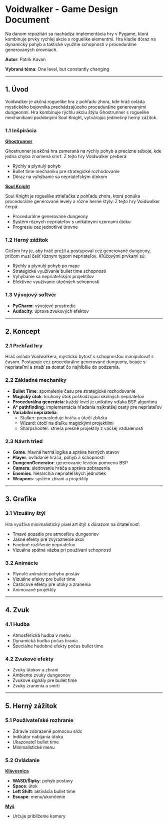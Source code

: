 # **Voidwalker - Game Design Document**

Na danom repozitári sa nachádza implementácia hry v Pygame, ktorá kombinuje prvky rychlej akcie s roguelike elementmi. Hra kladie dôraz na dynamický pohyb a taktické využitie schopností v procedurálne generovaných úrovniach.

**Autor**: Patrik Kavan

**Vybraná téma**: One level, but constantly changing

---
## **1. Úvod**
Voidwalker je akčná roguelike hra z pohľadu zhora, kde hráč ovláda mystického bojovníka prechádzajúceho procedurálne generovanými dungeonmi. Hra kombinuje rýchlu akciu štýlu Ghostrunner s roguelike mechanikami podobnými Soul Knight, vytvárajúc jedinečný herný zážitok.

### **1.1 Inšpirácia**
<ins>**Ghostrunner**</ins>

Ghostrunner je akčná hra zameraná na rýchly pohyb a precízne súboje, kde jedna chyba znamená smrť. Z tejto hry Voidwalker preberá:
- Rýchly a plynulý pohyb
- Bullet time mechaniku pre strategické rozhodovanie
- Dôraz na vyhýbanie sa nepriateľským útokom

<ins>**Soul Knight**</ins>

Soul Knight je roguelike strieľačka z pohľadu zhora, ktorá ponúka procedurálne generované levely a rôzne herné štýly. Z tejto hry Voidwalker čerpá:
- Procedurálne generované dungeony
- Systém rôznych nepriateľov s unikátnymi vzorcami útoku
- Progresiu cez jednotlivé úrovne

### **1.2 Herný zážitok**
Cieľom hry je, aby hráč prežil a postupoval cez generované dungeony, pričom musí čeliť rôznym typom nepriateľov. Kľúčovými prvkami sú:
- Rýchly a plynulý pohyb po mape
- Strategické využívanie bullet time schopnosti
- Vyhýbanie sa nepriateľským projektilov
- Efektívne využívanie útočných schopností

### **1.3 Vývojový softvér**
- **PyCharm**: vývojové prostredie
- **Audacity**: úprava zvukových efektov

---
## **2. Koncept**

### **2.1 Prehľad hry**
Hráč ovláda Voidwalkera, mystickú bytosť s schopnosťou manipulovať s časom. Postupuje cez procedurálne generované dungeony, bojuje s nepriateľmi a snaží sa dostať čo najhlbšie do podzemia.

### **2.2 Základné mechaniky**
- **Bullet Time**: spomalenie času pre strategické rozhodovanie
- **Magický útok**: kruhový útok poškodzujúci okolných nepriateľov
- **Procedurálna generácia**: každý level je unikátny vďaka BSP algoritmu
- **A\* pathfinding**: implementácia hľadania najkratšej cesty pre nepriateľov
- **Variabilní nepriatelia**:
  - Stalker: prenasleduje hráča a útočí zblízka
  - Wizard: útočí na diaľku magickými projektilmi
  - Sharpshooter: strieľa presné projektily z väčšej vzdialenosti

### **2.3 Návrh tried**
- **Game**: hlavná herná logika a správa herných stavov
- **Player**: ovládanie hráča, pohyb a schopnosti
- **DungeonGenerator**: generovanie levelov pomocou BSP
- **Camera**: sledovanie hráča a správa zobrazenia
- **Enemies**: hierarchia nepriateľských jednotiek
- **Weapons**: systém zbraní a projektily

---
## **3. Grafika**

### **3.1 Vizuálny štýl**
Hra využíva minimalistický pixel art štýl s dôrazom na čitateľnosť:
- Tmavé pozadie pre atmosféru dungeonov
- Jasné efekty pre zvýraznenie akcií
- Farebné rozlíšenie nepriateľov
- Vizuálna spätná väzba pri používaní schopností

### **3.2 Animácie**
- Plynulé animácie pohybu postáv
- Vizuálne efekty pre bullet time
- Časticové efekty pre útoky a zranenia
- Animované projektily

---
## **4. Zvuk**

### **4.1 Hudba**
- Atmosférická hudba v menu
- Dynamická hudba počas hrania
- Špeciálne hudobné efekty počas bullet time

### **4.2 Zvukové efekty**
- Zvuky útokov a zbraní
- Ambiente zvuky dungeonov
- Zvukové signály pre bullet time
- Zvuky zranenia a smrti

---
## **5. Herný zážitok**

### **5.1 Používateľské rozhranie**
- Zdravie zobrazené pomocou sŕdc
- Indikátor nabíjania útoku
- Ukazovateľ bullet time
- Minimalistické menu

### **5.2 Ovládanie**
<ins>**Klávesnica**</ins>
- **WASD/Šípky**: pohyb postavy
- **Space**: útok
- **Left Shift**: aktivácia bullet time
- **Escape**: menu/ukončenie

<ins>**Myš**</ins>
- Určuje priblíženie kamery